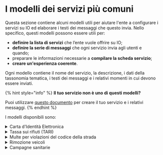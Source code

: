 # I modelli dei servizi più comuni

Questa sezione contiene alcuni modelli utili per aiutare l'ente a configurare i servizi su IO ed elaborare i testi dei messaggi che questo invia. Nello specifico, questi modelli possono essere utili per:

* **definire la lista di servizi** che l’ente vuole offrire su IO;
* **definire la serie di messaggi** che ogni servizio invia agli utenti e quando;
* preparare le informazioni necessarie a **compilare la scheda servizio**;&#x20;
* **creare un'esperienza coerente**.

Ogni modello contiene il nome del servizio, la descrizione, i dati della tassonomia tematica, i testi dei messaggi e i relativi momenti in cui devono essere inviati.

{% hint style="info" %}
**Il tuo servizio non è uno di questi modelli?** &#x20;

Puoi utilizzare [questo documento](https://docs.google.com/spreadsheets/d/15tAT4qZsnS3a3g-IQSPrbNnTigHc8hHeHlhcWrEvdeQ/view#gid=538647580) per creare il tuo servizio e i relativi messaggi.
{% endhint %}

I modelli disponibili sono:

<details>

<summary>Carta d'Identità Elettronica</summary>

[Vai al modello](carta-didentita-elettronica.md)

</details>

<details>

<summary>Tassa sui rifiuti (TARI)</summary>

[Vai al modello](tassa-sui-rifiuti-tari.md)

</details>

<details>

<summary>Multe per violazioni del codice della strada</summary>

[Vai al modello](multe-per-violazione-codice-della-strada.md)

</details>

<details>

<summary>Rimozione veicoli</summary>

[Vai al modello](rimozione-veicoli.md)

</details>

<details>

<summary>Campagne sanitarie</summary>

_In arrivo_

</details>

